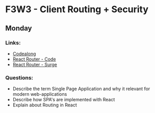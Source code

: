 # F3W3 - Client Routing + Security

## Monday

   ### Links:
  
   - [Codealong](https://github.com/Obaydahm/F3W3/tree/master/01monday/codealong)
   - [React Router - Code](https://github.com/Obaydahm/F3W3/tree/master/01monday/reactrouter)
   - [React Router - Surge](http://f3w3monday.surge.sh)

   ### Questions:
   - Describe the term Single Page Application and why it relevant for modern web-applications
   - Describe how SPA's are implemented with React
   - Explain about Routing in React
